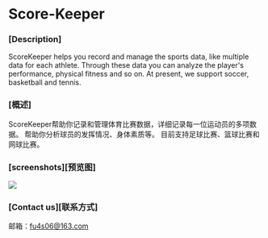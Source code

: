 # Score-Keeper

### [Description]
ScoreKeeper helps you record and manage the sports data, like multiple data for each athlete.
Through these data you can analyze the player's performance, physical fitness and so on.
At present, we support soccer, basketball and tennis.

### [概述]
ScoreKeeper帮助你记录和管理体育比赛数据，详细记录每一位运动员的多项数据。
帮助你分析球员的发挥情况、身体素质等。
目前支持足球比赛、篮球比赛和网球比赛。

### [screenshots][预览图]
![](https://github.com/SportsApplication/Score-Keeper/blob/master/preview.png)

### [Contact us][联系方式]
邮箱：fu4s06@163.com
